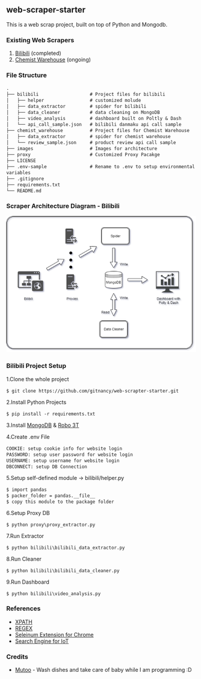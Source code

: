 ## web-scraper-starter

This is a web scrap project, built on top of Python and Mongodb. 

### Existing Web Scrapers
1. [Bilibili](https://www.bilibili.com) (completed)
2. [Chemist Warehouse](https://www.chemistwarehouse.com.au) (ongoing)

### File Structure
```
.
├── bilibili                   # Project files for bilibili 
│   ├── helper                 # customized molude
│   ├── data_extractor         # spider for bilibili
│   ├── data_cleaner           # data cleaning on MongoDB
│   ├── video_analysis         # dashboard built on Poltly & Dash
│   └── api_call_sample.json   # bilibili danmaku api call sample
├── chemist_warehouse          # Project files for Chemist Warehouse
│   ├── data_extractor         # spider for chemist warehouse
│   └── review_sample.json     # product review api call sample
├── images                     # Images for architecture
├── proxy                      # Customized Proxy Pacakge
├── LICENSE
├── .env-sample                # Rename to .env to setup environmental variables
├── .gitignore
├── requirements.txt
└── README.md
```

### Scraper Architecture Diagram - Bilibili
![Image of Diagram](images/bilibili_scraper_diagram.png)

### Bilibili Project Setup 
1.Clone the whole project
```
$ git clone https://github.com/gitnancy/web-scrapter-starter.git
```
2.Install Python Projects
```shell
$ pip install -r requirements.txt
```
3.Install [MongoDB](https://www.mongodb.com/download-center/enterprise?tck=docs_server) & [Robo 3T](https://robomongo.org/)

4.Create .env File
```
COOKIE: setup cookie info for website login
PASSWORD: setup user password for website login
USERNAME: setup username for website login
DBCONNECT: setup DB Connection
```
5.Setup self-defined module -> bilibili/helper.py
```
$ import pandas
$ packer_folder = pandas.__file__
$ copy this module to the package folder
```
6.Setup Proxy DB
```shell
$ python proxy\proxy_extractor.py
```
7.Run Extractor
```shell
$ python bilibili\bilibili_data_extractor.py
```
8.Run Cleaner
```shell
$ python bilibili\bilibili_data_cleaner.py
```
9.Run Dashboard
```shell
$ python bilibili\video_analysis.py
```
### References
* [XPATH](https://devhints.io/xpath)
* [REGEX](https://www.debuggex.com/cheatsheet/regex/python)
* [Seleinum Extension for Chrome](https://chrome.google.com/webstore/detail/selenium-ide/mooikfkahbdckldjjndioackbalphokd?hl=en)
* [Search Engine for IoT](https://www.shodan.io/)

### Credits
* [Mutoo](https://github.com/mutoo) - Wash dishes and take care of baby while I am programming :D